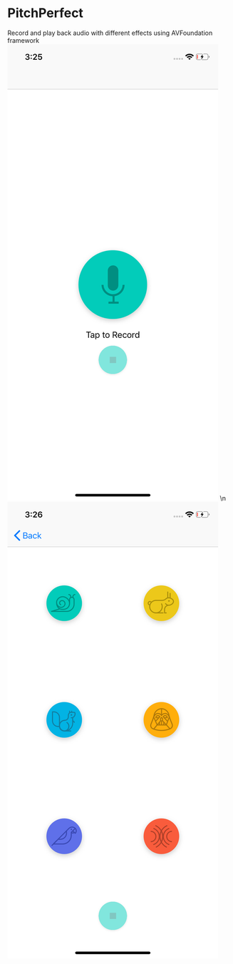 # PitchPerfect
Record and play back audio with different effects using AVFoundation framework
![alt text](screens/record.png)
\n
![alt text](screens/playback.png)

